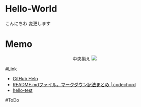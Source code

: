 # Hello-World
こんにちわ 変更します
# Memo
<p align="center">
中央揃え
<img src="http://kahata.travel.coocan.jp/picture/Sea/sea002.jpg" />
</p>

#Link
* [GitHub Help](https://help.github.com/categories/writing-on-github/)
* [README.mdファイル。マークダウン記法まとめ | codechord](http://codechord.com/2012/01/readme-markdown/)
* [hello-test](test/test.md)

#ToDo

